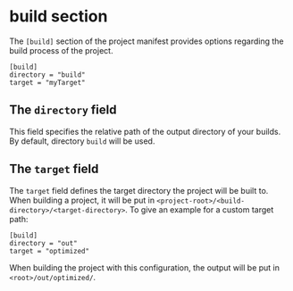 # build section

The `[build]` section of the project manifest provides options regarding the build process of the project.

```text
[build]
directory = "build"
target = "myTarget"
```

## The `directory` field

This field specifies the relative path of the output directory of your builds. By default, directory `build` will be used.

## The `target` field

The `target` field defines the target directory the project will be built to. When building a project, it will be put in `<project-root>/<build-directory>/<target-directory>`. To give an example for a custom target path:

```text
[build]
directory = "out"
target = "optimized"
```

When building the project with this configuration, the output will be put in `<root>/out/optimized/`.

